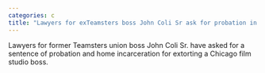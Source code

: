 ```yaml
---
categories: c
title: "Lawyers for exTeamsters boss John Coli Sr ask for probation in extortion case citing cooperation against state senator"
---
```

Lawyers for former Teamsters union boss John Coli Sr. have asked for a sentence of probation and home incarceration for extorting a Chicago film studio boss.